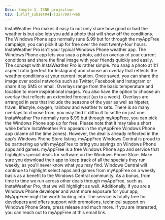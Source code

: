 ```yaml
---
Desc: Sample 3, TSNE projection
UID: [urlsf_subset04]-[327799]-web
---
```


InstaWeather Pro makes it easy to not only share how good or bad the weather is but also lets you add a photo that will show off the conditions. The Windows Phone app normally runs $.99 but for through the myAppFree campaign, you can pick it up for free over the next twenty-four hours.
InstaWeather Pro isn't your typical Windows Phone weather app. The Windows Phone app lets you snap a photo, add an overlay of your current conditions and share the final image with your friends quickly and easily.
The concept with InstaWeather Pro is rather simple. You snap a photo at 1:1 aspect ratio (perfect for Instagram) and choose an overlay that reflects the weather conditions at your current location. Once saved, you can share the image over social networks such as Twitter, Facebook and Instagram or share it by SMS or email.
Overlays range from the basic temperature and location to more inspirational images. You also have the option to choose an overlay that reflects an extended forecast (up to a week). Overlays are arranged in sets that include the seasons of the year as well as hipster, travel, lifestyle, oxygen, rainbow and weather tv sets. There is so many overlays to choose from, you may find it difficult to settle on just one.
InstaWeather Pro normally runs $.99 but through myAppFree, you can pick the Windows Phone app up for free.
Please note that it may take a short while before InstaWeather Pro appears in the myAppFree Windows Phone app (blame all the time zones). However, the deal is already reflected in the app's Windows Phone Store listing.
myAppFree
Windows Central is proud to be partnering up with myAppFree to bring you savings on Windows Phone apps and games. myAppFree is a free Windows Phone app and service that highlights special deals for software on the Windows Phone Store. Make sure you download their app to keep track of all the specials they run weekly, as you'll never know what you may find.
Windows Central will continue to highlight select apps and games from myAppFree on a weekly basis as a benefit to the Windows Central community. As a bonus, from time to time we run across other deals through myAppFree, such as InstaWeather Pro, that we will highlight as well.
Additionally, if you are a Windows Phone developer and want more exposure for your app, MyAppFree might be worth looking into. The service is totally free for developers and offers support with promotions, technical support on Windows Phone Store, press release and much more. If you are interested, you can reach out to myAppFree at this email link.